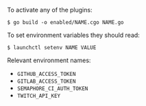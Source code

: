 To activate any of the plugins:

```
$ go build -o enabled/NAME.cgo NAME.go
```

To set environment variables they should read:

```
$ launchctl setenv NAME VALUE
```

Relevant environment names:

* `GITHUB_ACCESS_TOKEN`
* `GITLAB_ACCESS_TOKEN`
* `SEMAPHORE_CI_AUTH_TOKEN`
* `TWITCH_API_KEY`
